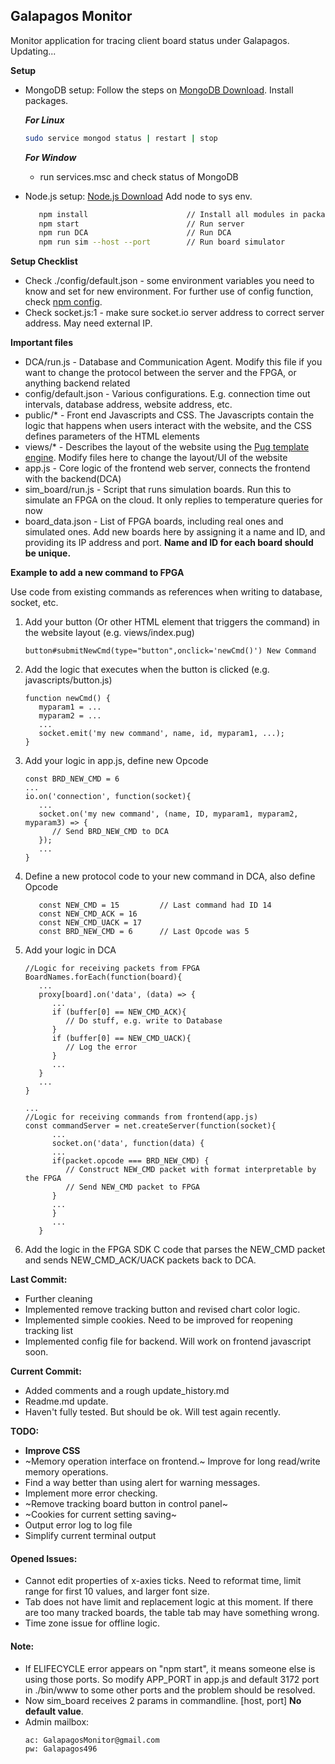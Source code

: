 ## Galapagos Monitor

Monitor application for tracing client board status under Galapagos. 
Updating...

**Setup**
* MongoDB setup: Follow the steps on [MongoDB Download](https://docs.mongodb.com/manual/administration/install-community/). Install packages.

   ***For Linux***
   ``` bash
   sudo service mongod status | restart | stop
   ```
   ***For Window***
   - run services.msc and check status of MongoDB

* Node.js setup: [Node.js Download](https://nodejs.org/en/) Add node to sys env.

   ``` bash
      npm install                      // Install all modules in package.json
      npm start                        // Run server
      npm run DCA                      // Run DCA
      npm run sim --host --port        // Run board simulator
   ```

**Setup Checklist**
* Check ./config/default.json - some environment variables you need to know and set for new environment. For further use of config function, check [npm config](https://www.npmjs.com/package/config).
* Check socket.js:1 - make sure socket.io server address to correct server address. May need external IP.

**Important files**
* DCA/run.js - Database and Communication Agent. Modify this file if you want to change the protocol between the server and the FPGA, or anything backend related
* config/default.json - Various configurations. E.g. connection time out intervals, database address, website address, etc.
* public/* - Front end Javascripts and CSS. The Javascripts contain the logic that happens when users interact with the website, and the CSS defines parameters of the HTML elements
* views/* - Describes the layout of the website using the [Pug template engine](https://pugjs.org/api/getting-started.html). Modify files here to change the layout/UI of the website
* app.js - Core logic of the frontend web server, connects the frontend with the backend(DCA)
* sim_board/run.js - Script that runs simulation boards. Run this to simulate an FPGA on the cloud. It only replies to temperature queries for now
* board_data.json - List of FPGA boards, including real ones and simulated ones. Add new boards here by assigning it a name and ID, and providing its IP address and port. **Name and ID for each board should be unique.**

**Example to add a new command to FPGA**

Use code from existing commands as references when writing to database, socket, etc.

1. Add your button (Or other HTML element that triggers the command) in the website layout (e.g. views/index.pug)
   ```
   button#submitNewCmd(type="button",onclick='newCmd()') New Command
   ```

2. Add the logic that executes when the button is clicked (e.g. javascripts/button.js)
   ```
   function newCmd() {
      myparam1 = ...
      myparam2 = ...
      ...
      socket.emit('my new command', name, id, myparam1, ...);
   }
   ```

3. Add your logic in app.js, define new Opcode
   ```
   const BRD_NEW_CMD = 6
   ...
   io.on('connection', function(socket){
      ...
      socket.on('my new command', (name, ID, myparam1, myparam2, myparam3) => {
         // Send BRD_NEW_CMD to DCA
      });
      ...
   }
   ```
4. Define a new protocol code to your new command in DCA, also define Opcode
   ```
      const NEW_CMD = 15         // Last command had ID 14
      const NEW_CMD_ACK = 16
      const NEW_CMD_UACK = 17
      const BRD_NEW_CMD = 6      // Last Opcode was 5
   ```
5. Add your logic in DCA
   ```
   //Logic for receiving packets from FPGA
   BoardNames.forEach(function(board){
      ...
      proxy[board].on('data', (data) => {
         ...
         if (buffer[0] == NEW_CMD_ACK){
            // Do stuff, e.g. write to Database
         }
         if (buffer[0] == NEW_CMD_UACK){
            // Log the error
         }
         ...
      }
      ...
   }
   
   ...
   //Logic for receiving commands from frontend(app.js)
   const commandServer = net.createServer(function(socket){
         ...
         socket.on('data', function(data) {
         ...
         if(packet.opcode === BRD_NEW_CMD) {
            // Construct NEW_CMD packet with format interpretable by the FPGA
            // Send NEW_CMD packet to FPGA
         }
         ...
         }
         ...
      }
   ```

6. Add the logic in the FPGA SDK C code that parses the NEW_CMD packet and sends NEW_CMD_ACK/UACK packets back to DCA.

**Last Commit:**
* Further cleaning
* Implemented remove tracking button and revised chart color logic.
* Implemented simple cookies. Need to be improved for reopening tracking list
* Implemented config file for backend. Will work on frontend javascript soon. 

**Current Commit:**
* Added comments and a rough update_history.md
* Readme.md update.
* Haven't fully tested. But should be ok. Will test again recently.


**TODO:**
* **Improve CSS**
* ~Memory operation interface on frontend.~ Improve for long read/write memory operations.
* Find a way better than using alert for warning messages.
* Implement more error checking.
* ~Remove tracking board button in control panel~
* ~Cookies for current setting saving~
* Output error log to log file
* Simplify current terminal output


#### Opened Issues:
* Cannot edit properties of x-axies ticks. Need to reformat time, limit range for first 10 values, and larger font size.
* Tab does not have limit and replacement logic at this moment. If there are too many tracked boards, the table tab may have something wrong.
* Time zone issue for offline logic.



#### Note:
* If ELIFECYCLE error appears on "npm start", it means someone else is using those ports. So modify APP_PORT in app.js and default 3172 port in ./bin/www to some other ports and the problem should be resolved.
* Now sim_board receives 2 params in commandline. [host, port] **No default value**. 
* Admin mailbox: 
   ```
   ac: GalapagosMonitor@gmail.com
   pw: Galapagos496
   ```

